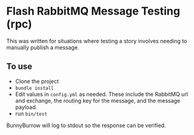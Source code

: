 # Flash RabbitMQ Message Testing (rpc)

This was written for situations where testing a story involves needing to manually publish a message.

## To use

- Clone the project
- `bundle install`
- Edit values in `config.yml` as needed. These include the RabbitMQ url and exchange, the routing key for the message, and the message payload.
- run `bin/test`

BunnyBurrow will log to stdout so the response can be verified.